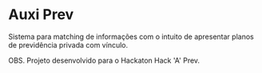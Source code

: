 # Auxi Prev

Sistema para matching de informações com o intuito de apresentar planos de previdência privada com vínculo.

OBS. Projeto desenvolvido para o Hackaton Hack 'A' Prev.
